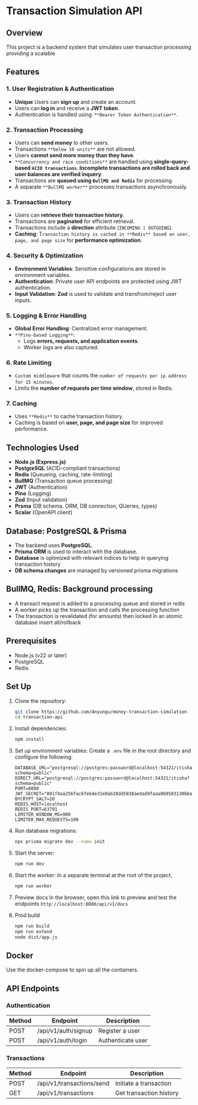 # Transaction Simulation API

## Overview
This project is a backend system that simulates user transaction processing providing a scalable 


## Features

### 1. User Registration & Authentication
- **Unique** Users can **sign up** and create an account.
- Users can **log in** and receive a **JWT token**.
- Authentication is handled using` **Bearer Token Authentication**`.

### 2. Transaction Processing
- Users can **send money** to other users.
- Transactions `**below 10 units**` are not allowed.
- Users **cannot send more money than they have**.
- `**Concurrency and race conditions**` are handled using **single-query-based `ACID transactions`. Incomplete transactions are rolled back and user balances are verified inquery**.
- Transactions are **queued using `BullMQ and Redis`** for processing.
- A separate `**BullMQ worker**` processes transactions asynchronously.

### 3. Transaction History
- Users can **retrieve their transaction history**.
- Transactions are **paginated** for efficient retrieval.
- Transactions include a **direction** attribute (`INCOMING | OUTGOING`).
- **Caching**: T`ransaction history is cached in **Redis** based on user, page, and page size` for **performance optimization**.

### 4. Security & Optimization
- **Environment Variables**: Sensitive configurations are stored in environment variables.
- **Authentication**: Private user API endpoints are protected using JWT authentication.
- **Input Validation**: **Zod** is used to validate and transfrom/reject user inputs.

### 5. Logging & Error Handling
- **Global Error Handling**: Centralized error management.
- `**Pino-based Logging**`:
  - Logs **errors, requests, and application events**.
  - Worker logs are also captured.

### 6. Rate Limiting
- `Custom middleware` that counts the `number of requests per ip address for 15 minutes`.
- Limits the **number of requests per time window**, stored in Redis.

### 7. Caching
- Uses `**Redis**` to cache transaction history.
- Caching is based on **user, page, and page size** for improved performance.

## Technologies Used
- **Node.js (Express.js)**
- **PostgreSQL** (ACID-compliant transactions)
- **Redis** (Queueing, caching, rate-limiting)
- **BullMQ** (Transaction queue processing)
- **JWT** (Authentication)
- **Pino** (Logging)
- **Zod** (Input validation)
- **Prsma** (DB schema, ORM, DB connection, QUeries, types)
- **Scalar** (OpenAPI client)


## Database: PostgreSQL & Prisma
- The backend uses **PostgreSQL**.
- **Prisma ORM** is used to interact with the database.
- **Database** is optimized with relevant indices to help in querying transaction history
- **DB schema changes** are managed by versioned prisma migrations

## BullMQ, Redis: Background processing
- A transact request is added to a processing queue and stored in redis
- A worker picks up the transaction and calls the processing function
- The transaction is revalidated (for amounts) then locked in an atomic database insert all/rollback


## Prerequisites
- Node.js (v22 or later)
- PostgreSQL
- Redis 

## Set Up
1. Clone the repository:
   ```sh
   git clone https://github.com/Anyungu/money-transaction-simulation
   cd transaction-api
   ```
2. Install dependencies:
   ```sh
   npm install
   ```
3. Set up environment variables:
   Create a `.env` file in the root directory and configure the following:
   ```env
   DATABASE_URL="postgresql://postgres:password@localhost:54321/itisha?schema=public"
   DIRECT_URL="postgresql://postgres:password@localhost:54321/itisha?schema=public"
   PORT=8080
   JWT_SECRET="091f4aa256fac6feb4e31e0ab28dd5838aedad9faaa0b9583130b6a7cb5130f14d262850d634266beafdf6412ff87ba8e60c6d42125164d6a1454fc90db2b7fd"
   BYCRYPT_SALT=10
   REDIS_HOST=localhost
   REDIS_PORT=63791
   LIMITER_WINDOW_MS=900
   LIMITER_MAX_REQUESTS=100
   ```
4. Run database migrations:
   ```sh
   npx prisma migrate dev --name init
   ```
5. Start the server:
   ```sh
   npm run dev
   ```
6. Start the worker:
   In a separate terminal at the root of the project,
   ```sh
   npm run worker
   ```
7. Preview docs
   In the browser, open this link to preview and test the endpoints `http://localhost:8080/api/v1/docs`

8. Prod build
   ```sh
   npm run build
   npm run extend
   node dist/app.js
   ```
## Docker
Use the docker-compose to spin up all the containers.

## API Endpoints

### Authentication
| Method | Endpoint          | Description        |
|--------|------------------|--------------------|
| POST   | /api/v1/auth/signup | Register a user   |
| POST   | /api/v1/auth/login  | Authenticate user |

### Transactions
| Method | Endpoint               | Description                 |
|--------|------------------------|-----------------------------|
| POST   | /api/v1/transactions/send | Initiate a transaction     |
| GET    | /api/v1/transactions      | Get transaction history    |





